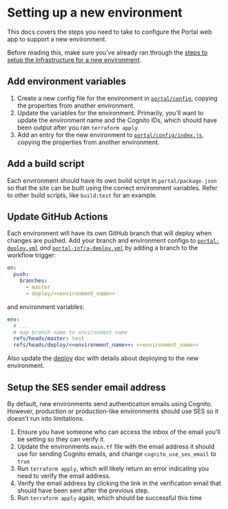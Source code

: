 # Setting up a new environment

This docs covers the steps you need to take to configure the Portal web app to support a new environment.

Before reading this, make sure you've already ran through the [steps to setup the infrastructure for a new environment](../creating-environments.md).

## Add environment variables

1. Create a new config file for the environment in [`portal/config`](../../portal/config), copying the properties from another environment.
1. Update the variables for the environment. Primarily, you'll want to update the environment name and the Cognito IDs, which should have been output after you ran `terraform apply`
1. Add an entry for the new environment to [`portal/config/index.js`](../../portal/config/index.js), copying the properties from another environment.

## Add a build script

Each environment should have its own build script in `portal/package.json` so that the site can be built using the correct environment variables. Refer to other build scripts, like `build:test` for an example.

## Update GitHub Actions

Each environment will have its own GitHub branch that will deploy when changes are pushed. Add your branch and environment configs to [`portal-deploy.yml`](../../.github/workflows/portal-deploy.yml) _and_ [`portal-infra-deploy.yml`](../../.github/workflows/portal-infra-deploy.yml) by adding a branch to the workflow trigger:

```yml
on:
  push:
    branches:
      - master
      - deploy/<<environment_name>>
```

and environment variables:

```yml
env:
  # ...
  # map branch name to environment name
  refs/heads/master: test
  refs/heads/deploy/<<environment_name>>: <<environment_name>>
```

Also update the [deploy](./deploy.md) doc with details about deploying to the new environment.

## Setup the SES sender email address

By default, new environments send authentication emails using Cognito. However, production or production-like environments should use SES so it doesn't run into limitations.

1. Ensure you have someone who can access the inbox of the email you'll be setting so they can verify it.
1. Update the environments `main.tf` file with the email address it should use for sending Cognito emails, and change `cognito_use_ses_email` to `true`
1. Run `terraform apply`, which will likely return an error indicating you need to verify the email address.
1. Verify the email address by clicking the link in the verification email that should have been sent after the previous step.
1. Run `terraform apply` again, which should be successful this time
